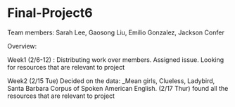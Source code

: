 # Final-Project6
Team members: 
Sarah Lee,
Gaosong Liu,
Emilio Gonzalez,
Jackson Confer

Overview: 

Week1 (2/6-12) : 
  Distributing work over members. Assigned issue. 
  Looking for resources that are relevant to project

Week2 
  (2/15 Tue) 
  Decided on the data: _Mean girls, Clueless, Ladybird, Santa Barbara Corpus of Spoken American English. 
  (2/17 Thur)
  found all the resources that are relevant to project
